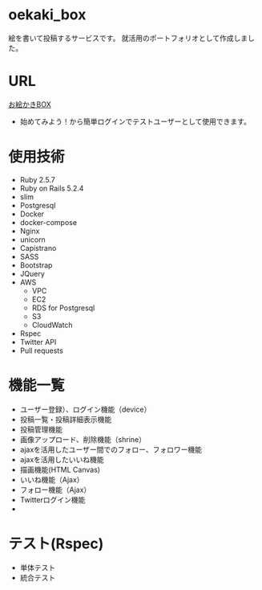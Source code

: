 
# oekaki_box
絵を書いて投稿するサービスです。
就活用のポートフォリオとして作成しました。  
# URL
[お絵かきBOX](http://52.192.33.26/)
* 始めてみよう！から簡単ログインでテストユーザーとして使用できます。
# 使用技術
* Ruby 2.5.7
* Ruby on Rails 5.2.4
* slim
* Postgresql
* Docker
* docker-compose
* Nginx
* unicorn
* Capistrano
* SASS
* Bootstrap
* JQuery
* AWS
  * VPC
  * EC2
  * RDS for Postgresql
  * S3
  * CloudWatch
* Rspec
* Twitter API
* Pull requests
# 機能一覧
* ユーザー登録）、ログイン機能（device）
* 投稿一覧・投稿詳細表示機能
* 投稿管理機能
* 画像アップロード、削除機能（shrine）
* ajaxを活用したユーザー間でのフォロー、フォロワー機能
* ajaxを活用したいいね機能
* 描画機能(HTML Canvas)
* いいね機能（Ajax）
* フォロー機能（Ajax）　
* Twitterログイン機能
*
# テスト(Rspec)
* 単体テスト
* 統合テスト
<!-- # AWSアーキテクチャ図 -->